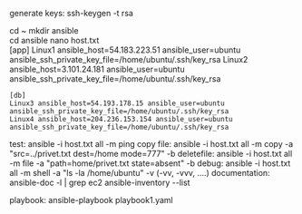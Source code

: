 generate keys:
    ssh-keygen -t rsa

cd ~
mkdir ansible  
cd ansible
nano host.txt  
    [app]
    Linux1 ansible_host=54.183.223.51 ansible_user=ubuntu ansible_ssh_private_key_file=/home/ubuntu/.ssh/key_rsa
    Linux2 ansible_host=3.101.24.181 ansible_user=ubuntu ansible_ssh_private_key_file=/home/ubuntu/.ssh/key_rsa

    [db]
    Linux3 ansible_host=54.193.178.15 ansible_user=ubuntu ansible_ssh_private_key_file=/home/ubuntu/.ssh/key_rsa
    Linux4 ansible_host=204.236.153.154 ansible_user=ubuntu ansible_ssh_private_key_file=/home/ubuntu/.ssh/key_rsa

test: ansible -i host.txt all -m ping
copy file: ansible -i host.txt all -m copy -a "src=../privet.txt dest=/home  mode=777" -b
deletefile: ansible -i host.txt all -m file -a "path=home/privet.txt state=absent" -b
debug: ansible -i host.txt all -m shell -a "ls -la /home/ubuntu" -v (-vv, -vvv, ....)
documentation: ansible-doc -l | grep ec2
ansible-inventory --list

playbook: ansible-playbook playbook1.yaml

    